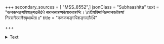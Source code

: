 +++
secondary_sources = [ "MSS_8552",]
jsonClass = "Subhaashita"
text = "कनकभङ्गपिशङ्गदलैर्दधे सरजसारुणकेशरचारुभिः।  \nप्रियविमानितमानवतीरुषां निरसनैरसनैरवृथार्थता॥"
title = "कनकभङ्गपिशङ्गदलैर्दधे"

+++

<details><summary>Text</summary>

कनकभङ्गपिशङ्गदलैर्दधे सरजसारुणकेशरचारुभिः।  
प्रियविमानितमानवतीरुषां निरसनैरसनैरवृथार्थता॥
</details>
